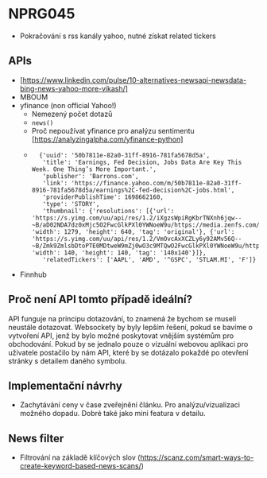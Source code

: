 # NPRG045

- Pokračování s rss kanály yahoo, nutné získat related tickers
## APIs
- [https://www.linkedin.com/pulse/10-alternatives-newsapi-newsdata-bing-news-yahoo-more-vikash/]
- MBOUM
- yfinance (non official Yahoo!)
    - Nemezený počet dotazů
    - `news()`
    - Proč nepoužívat yfinance pro analýzu sentimentu [https://analyzingalpha.com/yfinance-python]
    - ```
        {'uuid': '50b7811e-82a0-31ff-8916-781fa5678d5a', 
         'title': 'Earnings, Fed Decision, Jobs Data Are Key This Week. One Thing’s More Important.', 
         'publisher': 'Barrons.com', 
         'link': 'https://finance.yahoo.com/m/50b7811e-82a0-31ff-8916-781fa5678d5a/earnings%2C-fed-decision%2C-jobs.html', 
         'providerPublishTime': 1698662160, 
         'type': 'STORY', 
         'thumbnail': {'resolutions': [{'url': 'https://s.yimg.com/uu/api/res/1.2/iXgzsWpiRgKbrTNXnh6jqw--~B/aD02NDA7dz0xMjc5O2FwcGlkPXl0YWNoeW9u/https://media.zenfs.com/en/Barrons.com/fa92d09e55c95de75a80bed7faaa9e0b', 'width': 1279, 'height': 640, 'tag': 'original'}, {'url': 'https://s.yimg.com/uu/api/res/1.2/VmOvcAxXCZLy6y92AMv56Q--~B/Zmk9ZmlsbDtoPTE0MDtweW9mZj0wO3c9MTQwO2FwcGlkPXl0YWNoeW9u/https://media.zenfs.com/en/Barrons.com/fa92d09e55c95de75a80bed7faaa9e0b', 'width': 140, 'height': 140, 'tag': '140x140'}]}, 
         'relatedTickers': ['AAPL', 'AMD', '^GSPC', 'STLAM.MI', 'F']}
        ```
- Finnhub

## Proč není API  tomto případě ideální?
API funguje na principu dotazování, to znamená že bychom se museli neustále dotazovat. Websockety by byly lepším řešení, pokud se bavíme o vytvoření API, jenž by bylo možné poskytovat vnějším systémům pro obchodování. Pokud by se jednalo pouze o vizuální webovou aplikaci pro uživatele postačilo by nám API, které by se dotázalo pokaždé po otevření stránky s detailem daného symbolu.

## Implementační návrhy
- Zachytávání ceny v čase zveřejnění článku. Pro analýzu/vizualizaci možného dopadu. Dobré také jako mini featura v detailu.

## News filter 
- Filtrování na základě klíčových slov (https://scanz.com/smart-ways-to-create-keyword-based-news-scans/)